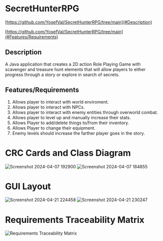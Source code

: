 # SecretHunterRPG

[https://github.com/YosefVal/SecretHunterRPG/tree/main](#Description)

[https://github.com/YosefVal/SecretHunterRPG/tree/main](#Features/Requirements)

## Description
A Java application that creates a 2D action Role Playing Game with scavenger and treasure hunt elements that will allow players to either progress through a story or explore in search of secrets.

## Features/Requirements
1. Allows player to interact with world enviroment.
2. Allows player to interact with NPCs.
3. Allows player to interact with enemy entities through overworld combat.
4. Allows player to level up and manually increase their stats.
5. Allows Player to add/delete things to/from their inventory.
6. Allows Player to change their equipment.
7. Enemy levels should increase the farther player goes in the story.

# CRC Cards and Class Diagram
![Screenshot 2024-04-07 192900](https://github.com/YosefVal/SecretHunterRPG/assets/164386596/93fb1861-3c77-4f2c-ab85-29761a65d1bb)
![Screenshot 2024-04-07 184855](https://github.com/YosefVal/SecretHunterRPG/assets/164386596/07b06801-0102-421e-a0e0-a0e3de475bb7)

# GUI Layout
![Screenshot 2024-04-21 224458](https://github.com/YosefVal/SecretHunterRPG/assets/164386596/ce44c0fd-baf1-42ad-8faa-7ee6d6e9cbbd)
![Screenshot 2024-04-21 230247](https://github.com/YosefVal/SecretHunterRPG/assets/164386596/d3fe491f-cae1-4aa1-882d-211e955bbf20)

# Requirements Traceability Matrix
![Requirements Traceability Matrix](https://github.com/YosefVal/SecretHunterRPG/assets/164386596/4d6719f4-6166-4dfd-b022-53c8e4ca4dbd)
